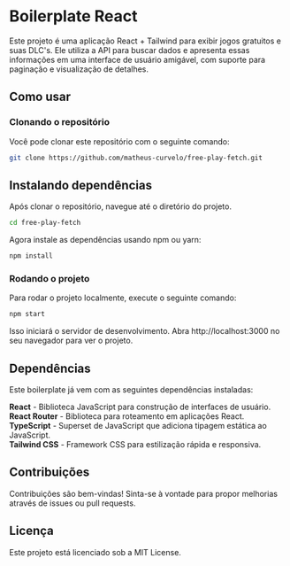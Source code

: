 # Boilerplate React
Este projeto é uma aplicação React + Tailwind para exibir jogos gratuitos e suas DLC's. Ele utiliza a API para buscar dados e apresenta essas informações em uma interface de usuário amigável, com suporte para paginação e visualização de detalhes.

## Como usar

### Clonando o repositório
Você pode clonar este repositório com o seguinte comando:

```bash
git clone https://github.com/matheus-curvelo/free-play-fetch.git

```

## Instalando dependências
Após clonar o repositório, navegue até o diretório do projeto.

```bash
cd free-play-fetch

```

Agora instale as dependências usando npm ou yarn:

```bash
npm install

```

### Rodando o projeto
Para rodar o projeto localmente, execute o seguinte comando:

```bash
npm start

```

Isso iniciará o servidor de desenvolvimento. Abra http://localhost:3000 no seu navegador para ver o projeto.

## Dependências

Este boilerplate já vem com as seguintes dependências instaladas:

**React** - Biblioteca JavaScript para construção de interfaces de usuário. <br/>
**React Router** - Biblioteca para roteamento em aplicações React. <br/>
**TypeScript** - Superset de JavaScript que adiciona tipagem estática ao JavaScript. <br/>
**Tailwind CSS** - Framework CSS para estilização rápida e responsiva. <br/>

## Contribuições
Contribuições são bem-vindas! Sinta-se à vontade para propor melhorias através de issues ou pull requests.

## Licença
Este projeto está licenciado sob a MIT License.
